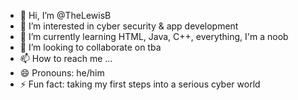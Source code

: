 - 👋 Hi, I’m @TheLewisB
- 👀 I’m interested in cyber security & app development 
- 🌱 I’m currently learning HTML, Java, C++, everything, I'm a noob
- 💞️ I’m looking to collaborate on tba
- 📫 How to reach me ...
- 😄 Pronouns: he/him
- ⚡ Fun fact: taking my first steps into a serious cyber world

<!---
TheLewisB/TheLewisB is a ✨ special ✨ repository because its `README.md` (this file) appears on your GitHub profile.
You can click the Preview link to take a look at your changes.
--->
